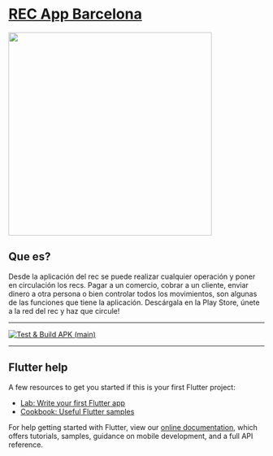# [REC App Barcelona](https://rec.barcelona) <!-- omit in toc -->

<img src="https://rec.barcelona/wp-content/uploads/2018/04/Group-3116@2x.png" width="400" />

## Que es? <!-- omit in toc -->
Desde la aplicación del rec se puede realizar cualquier operación y poner en circulación los recs. Pagar a un comercio, cobrar a un cliente, enviar dinero a otra persona o bien controlar todos los movimientos, son algunas de las funciones que tiene la aplicación. Descárgala en la Play Store, únete a la red del rec y haz que circule!

----

[![Test & Build APK (main)](https://github.com/QbitArtifacts/rec_app_v2/actions/workflows/test_main.yml/badge.svg)](https://github.com/QbitArtifacts/rec_app_v2/actions/workflows/test_main.yml)

----

## Flutter help

A few resources to get you started if this is your first Flutter project:

- [Lab: Write your first Flutter app](https://flutter.dev/docs/get-started/codelab)
- [Cookbook: Useful Flutter samples](https://flutter.dev/docs/cookbook)

For help getting started with Flutter, view our
[online documentation](https://flutter.dev/docs), which offers tutorials,
samples, guidance on mobile development, and a full API reference.
